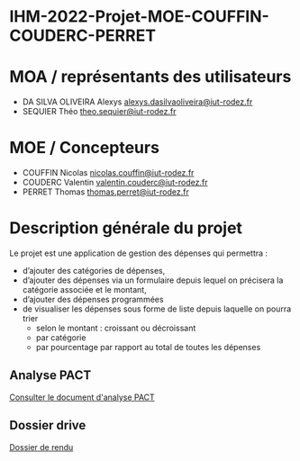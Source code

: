 # IHM-2022-Projet-MOE-COUFFIN-COUDERC-PERRET

# MOA / représentants des utilisateurs
- DA SILVA OLIVEIRA Alexys alexys.dasilvaoliveira@iut-rodez.fr
- SEQUIER Théo theo.sequier@iut-rodez.fr

# MOE / Concepteurs
- COUFFIN Nicolas nicolas.couffin@iut-rodez.fr
- COUDERC Valentin valentin.couderc@iut-rodez.fr
- PERRET Thomas thomas.perret@iut-rodez.fr


# Description générale du projet

Le projet est une application de gestion des dépenses qui permettra :  
- d’ajouter des catégories de dépenses,  
- d’ajouter des dépenses via un formulaire depuis lequel on précisera la catégorie associée et le montant,  
- d’ajouter des dépenses programmées  
- de visualiser les dépenses sous forme de liste depuis laquelle on pourra trier   
	- selon le montant : croissant ou décroissant  
	- par catégorie  
	- par pourcentage par rapport au total de toutes les dépenses 

## Analyse PACT
[Consulter le document d'analyse PACT](https://docs.google.com/document/d/1QpTaygGFGuEM6300wBdd__JzQpD5qL4-J1D_cqLijek/edit?usp=sharing)

## Dossier drive
[Dossier de rendu](https://drive.google.com/drive/folders/1vrXgiVt5qVSOgFUWU_uNo3UWUz8-M1dh?usp=sharing)
